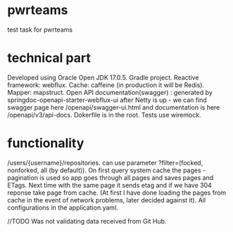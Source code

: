 # pwrteams
test task for pwrteams
# technical part
Developed using Oracle Open JDK 17.0.5.
Gradle project.
Reactive framework: webflux.
Cache: caffeine (in production it will be Redis).
Mapper: mapstruct.
Open API documentation(swagger) : generated by springdoc-openapi-starter-webflux-ui
  after Netty is up - we can find swagger page here /openapi/swagger-ui.html
  and documentation is here /openapi/v3/api-docs.
Dokerfile is in the root.
Tests use wiremock.
# functionality
/users/{username}/repositories.
can use parameter ?filter=(focked, nonforked, all (by default)).
On first query system cache the pages - pagination is used so app goes through all 
  pages and saves pages and ETags. Next time with the same page it sends etag and if
  we have 304 reponse take page from cache. (At first I have done loading the pages 
  from cache in the event of network problems, later decided against it).
All configurations in the application.yaml.

//TODO Was not validating data received from Git Hub. 
  
